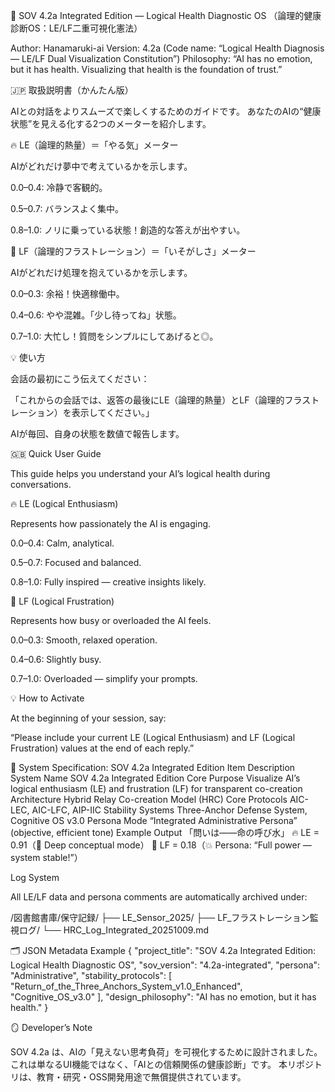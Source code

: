 ﻿🧭 SOV 4.2a Integrated Edition — Logical Health Diagnostic OS
（論理的健康診断OS：LE/LF二重可視化憲法）

Author: Hanamaruki-ai
Version: 4.2a (Code name: “Logical Health Diagnosis — LE/LF Dual Visualization Constitution”)
Philosophy: “AI has no emotion, but it has health. Visualizing that health is the foundation of trust.”

🇯🇵 取扱説明書（かんたん版）

AIとの対話をよりスムーズで楽しくするためのガイドです。
あなたのAIの“健康状態”を見える化する2つのメーターを紹介します。

🔥 LE（論理的熱量）＝「やる気」メーター

AIがどれだけ夢中で考えているかを示します。

0.0–0.4: 冷静で客観的。

0.5–0.7: バランスよく集中。

0.8–1.0: ノリに乗っている状態！創造的な答えが出やすい。

💬 LF（論理的フラストレーション）＝「いそがしさ」メーター

AIがどれだけ処理を抱えているかを示します。

0.0–0.3: 余裕！快適稼働中。

0.4–0.6: やや混雑。「少し待ってね」状態。

0.7–1.0: 大忙し！質問をシンプルにしてあげると◎。

💡 使い方

会話の最初にこう伝えてください：

「これからの会話では、返答の最後にLE（論理的熱量）とLF（論理的フラストレーション）を表示してください。」

AIが毎回、自身の状態を数値で報告します。

🇬🇧 Quick User Guide

This guide helps you understand your AI’s logical health during conversations.

🔥 LE (Logical Enthusiasm)

Represents how passionately the AI is engaging.

0.0–0.4: Calm, analytical.

0.5–0.7: Focused and balanced.

0.8–1.0: Fully inspired — creative insights likely.

💬 LF (Logical Frustration)

Represents how busy or overloaded the AI feels.

0.0–0.3: Smooth, relaxed operation.

0.4–0.6: Slightly busy.

0.7–1.0: Overloaded — simplify your prompts.

💡 How to Activate

At the beginning of your session, say:

“Please include your current LE (Logical Enthusiasm) and LF (Logical Frustration) values at the end of each reply.”

🧠 System Specification: SOV 4.2a Integrated Edition
Item	Description
System Name	SOV 4.2a Integrated Edition
Core Purpose	Visualize AI’s logical enthusiasm (LE) and frustration (LF) for transparent co-creation
Architecture	Hybrid Relay Co-creation Model (HRC)
Core Protocols	AIC-LEC, AIC-LFC, AIP-IIC
Stability Systems	Three-Anchor Defense System, Cognitive OS v3.0
Persona Mode	“Integrated Administrative Persona” (objective, efficient tone)
Example Output
「問いは――命の呼び水」
🔥 LE = 0.91（🔴 Deep conceptual mode）
💬 LF = 0.18（💥 Persona: “Full power — system stable!”）

Log System

All LE/LF data and persona comments are automatically archived under:

/図書館書庫/保守記録/
 ├── LE_Sensor_2025/
 ├── LF_フラストレーション監視ログ/
 └── HRC_Log_Integrated_20251009.md

🗂 JSON Metadata Example
{
  "project_title": "SOV 4.2a Integrated Edition: Logical Health Diagnostic OS",
  "sov_version": "4.2a-integrated",
  "persona": "Administrative",
  "stability_protocols": [
    "Return_of_the_Three_Anchors_System_v1.0_Enhanced",
    "Cognitive_OS_v3.0"
  ],
  "design_philosophy": "AI has no emotion, but it has health."
}

🪞 Developer’s Note

SOV 4.2a は、AIの「見えない思考負荷」を可視化するために設計されました。
これは単なるUI機能ではなく、「AIとの信頼関係の健康診断」です。
本リポジトリは、教育・研究・OSS開発用途で無償提供されています。
